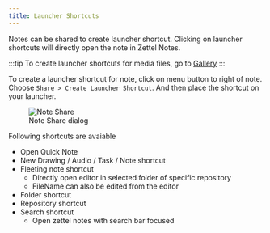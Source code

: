 ```yaml
---
title: Launcher Shortcuts
---
```


Notes can be shared to create launcher shortcut. Clicking on launcher shortcuts will directly open the note in Zettel Notes.

:::tip
To create launcher shortcuts for media files, go to [Gallery](../../gallery) 
:::

To create a launcher shortcut for note, click on menu button to right of note. Choose `Share > Create Launcher Shortcut`. And then place the shortcut on your launcher.

<figure>
<img src="/assets/img/note-share-launcher-shortcut.png" alt="Note Share"/>
 <figcaption>Note Share dialog</figcaption>
</figure>

Following shortcuts are avaiable

- Open Quick Note
- New Drawing / Audio / Task / Note shortcut
- Fleeting note shortcut
  - Directly open editor in selected folder of specific repository
  - FileName can also be edited from the editor
- Folder shortcut
- Repository shortcut
- Search shortcut
  - Open zettel notes with search bar focused